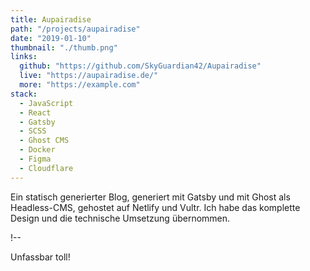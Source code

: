 ```yaml
---
title: Aupairadise
path: "/projects/aupairadise"
date: "2019-01-10"
thumbnail: "./thumb.png"
links: 
  github: "https://github.com/SkyGuardian42/Aupairadise"
  live: "https://aupairadise.de/" 
  more: "https://example.com" 
stack:
  - JavaScript
  - React
  - Gatsby
  - SCSS
  - Ghost CMS
  - Docker
  - Figma
  - Cloudflare
---
```


Ein statisch generierter Blog, generiert mit Gatsby und mit Ghost als Headless-CMS, gehostet auf Netlify und Vultr. Ich habe das komplette Design und die technische Umsetzung übernommen.

!--

Unfassbar toll!